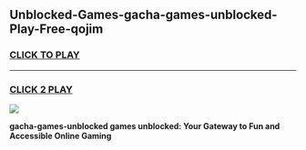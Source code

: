 
## Unblocked-Games-gacha-games-unblocked-Play-Free-qojim
<h3>
<a href="https://premium76.site?title=gacha-games-unblocked&ref=22A">CLICK TO PLAY</a></h3>
<hr>

<h3>
<a href="https://premium76.site?title=gacha-games-unblocked&ref=22A">CLICK 2 PLAY</a>
  
</h3>

<a href="https://premium76.site?title=gacha-games-unblocked&ref=22A"><img src="https://clearcache.store/games.png"></a>


**gacha-games-unblocked games unblocked: Your Gateway to Fun and Accessible Online Gaming**
